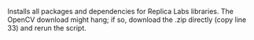 Installs all packages and dependencies for Replica Labs libraries. The OpenCV download might hang; if so, download the .zip directly (copy line 33) and rerun the script.
